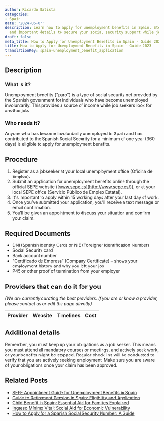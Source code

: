 ```yaml
---
author: Ricardo Batista
categories:
- Spain
date: '2024-06-07'
description: Learn how to apply for unemployment benefits in Spain. Steps, requirements,
  and important details to secure your social security support while job hunting.
draft: false
meta_title: How to Apply for Unemployment Benefits in Spain - Guide 2023
title: How to Apply for Unemployment Benefits in Spain - Guide 2023
translationKey: spain-unemployment_benefit_application
---
```


## Description
### What is it?
Unemployment benefits ("paro") is a type of social security net provided by the Spanish government for individuals who have become unemployed involuntarily. This provides a source of income while job seekers look for another job.

### Who needs it?
Anyone who has become involuntarily unemployed in Spain and has contributed to the Spanish Social Security for a minimum of one year (360 days) is eligible to apply for unemployment benefits.

## Procedure
1. Register as a jobseeker at your local unemployment office (Oficina de Empleo).
2. Submit an application for unemployment benefits online through the official SEPE website ([www.sepe.es](http://www.sepe.es/)), or at your local SEPE office (Servicio Público de Empleo Estatal).
3. It's important to apply within 15 working days after your last day of work.
4. Once you’ve submitted your application, you’ll receive a text message or email confirmation.
5. You'll be given an appointment to discuss your situation and confirm your claim.

## Required Documents
- DNI (Spanish Identity Card) or NIE (Foreigner Identification Number)
- Social Security card
- Bank account number
- "Certificado de Empresa” (Company Certificate) – shows your employment history and why you left your job
- P45 or other proof of termination from your employer

## Providers that can do it for you

_(We are currently curating the best providers. If you are or know a provider, please contact us or edit the page directly)_

| Provider        |     Website     |     Timelines    |       Cost      |
| :-------------: | :-------------: |  :-------------: | :-------------: |

## Additional details
Remember, you must keep up your obligations as a job seeker. This means you must attend all mandatory courses or meetings, and actively seek work, or your benefits might be stopped. Regular check-ins will be conducted to verify that you are actively seeking employment. Make sure you are aware of your obligations once your claim has been approved.

## Related Posts

- [SEPE Appointment Guide for Unemployment Benefits in Spain](https://tramitit.com/guides/spain/appointment_request_for_sepe/)
- [Guide to Retirement Pension in Spain: Eligibility and Application](https://tramitit.com/guides/spain/retirement_pension_application/)
- [Child Benefit in Spain: Essential Aid for Families Explained](https://tramitit.com/guides/spain/child_benefit_application/)
- [Ingreso Mínimo Vital: Social Aid for Economic Vulnerability](https://tramitit.com/guides/spain/ingreso_minimo_vital/)
- [How to Apply for a Spanish Social Security Number: A Guide](https://tramitit.com/guides/spain/spanish_social_security_number/)